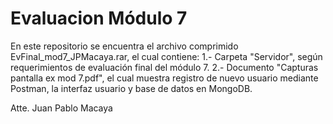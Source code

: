 # Evaluacion Módulo 7

En este repositorio se encuentra el archivo comprimido EvFinal_mod7_JPMacaya.rar, el cual contiene:
  1.- Carpeta "Servidor", según requerimientos de evaluación final del módulo 7.
  2.- Documento "Capturas pantalla ex mod 7.pdf", el cual muestra registro de nuevo usuario mediante Postman, la interfaz usuario y base de datos en MongoDB.

Atte. Juan Pablo Macaya
